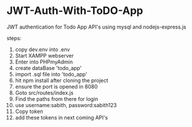 # JWT-Auth-With-ToDO-App
JWT authentication for Todo App API's using mysql and nodejs-express.js

steps:
1. copy dev.env into .env
2. Start XAMPP webserver
3. Enter into PHPmyAdmin
4. create dataBase 'todo_app'
5. import .sql file into 'todo_app'
6. hit npm install after cloning the project
7. ensure the port is opened in 8080
8. Goto src/routes/index.js
9. Find the paths from there for login
10. use username:sabith, password:sabith123
11. Copy token
12. add these tokens in next coming API's
